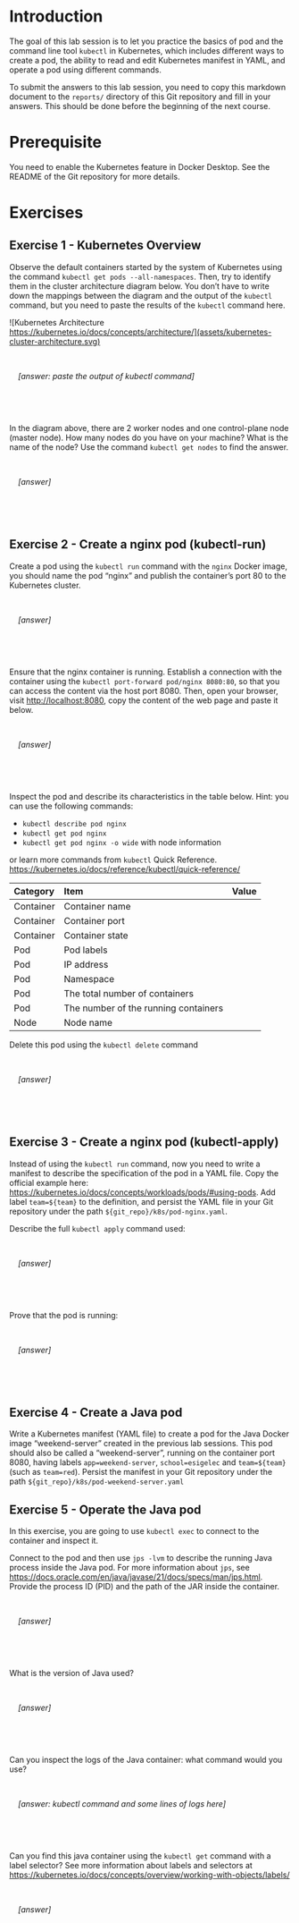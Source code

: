 # Introduction

The goal of this lab session is to let you practice the basics of pod
and the command line tool `kubectl` in Kubernetes, which includes
different ways to create a pod, the ability to read and edit Kubernetes
manifest in YAML, and operate a pod using different commands.

To submit the answers to this lab session, you need to copy this
markdown document to the `reports/` directory of this Git repository and
fill in your answers. This should be done before the beginning of the
next course.

# Prerequisite

You need to enable the Kubernetes feature in Docker Desktop. See the
README of the Git repository for more details.

# Exercises

## Exercise 1 - Kubernetes Overview

Observe the default containers started by the system of Kubernetes using
the command `kubectl get pods --all-namespaces`. Then, try to identify
them in the cluster architecture diagram below. You don’t have to write
down the mappings between the diagram and the output of the `kubectl`
command, but you need to paste the results of the `kubectl` command
here.

![Kubernetes Architecture
https://kubernetes.io/docs/concepts/architecture/](assets/kubernetes-cluster-architecture.svg)

  

    *\[answer: paste the output of kubectl command\]*

  

  

In the diagram above, there are 2 worker nodes and one control-plane
node (master node). How many nodes do you have on your machine? What is
the name of the node? Use the command `kubectl get nodes` to find the
answer.

  

    *\[answer\]*

  

  

## Exercise 2 - Create a nginx pod (kubectl-run)

Create a pod using the `kubectl run` command with the `nginx` Docker
image, you should name the pod “nginx” and publish the container’s port
80 to the Kubernetes cluster.

  

    *\[answer\]*

  

  

Ensure that the nginx container is running. Establish a connection with
the container using the `kubectl port-forward pod/nginx 8080:80`, so
that you can access the content via the host port 8080. Then, open your
browser, visit <http://localhost:8080>, copy the content of the web page
and paste it below.

  

    *\[answer\]*

  

  

Inspect the pod and describe its characteristics in the table below.
Hint: you can use the following commands:

- `kubectl describe pod nginx`
- `kubectl get pod nginx`
- `kubectl get pod nginx -o wide` with node information

or learn more commands from `kubectl` Quick Reference.
<https://kubernetes.io/docs/reference/kubectl/quick-reference/>

| Category  | Item                                 | Value |
|:----------|:-------------------------------------|:------|
| Container | Container name                       |       |
| Container | Container port                       |       |
| Container | Container state                      |       |
| Pod       | Pod labels                           |       |
| Pod       | IP address                           |       |
| Pod       | Namespace                            |       |
| Pod       | The total number of containers       |       |
| Pod       | The number of the running containers |       |
| Node      | Node name                            |       |

Delete this pod using the `kubectl delete` command

  

    *\[answer\]*

  

  

## Exercise 3 - Create a nginx pod (kubectl-apply)

Instead of using the `kubectl run` command, now you need to write a
manifest to describe the specification of the pod in a YAML file. Copy
the official example here:
<https://kubernetes.io/docs/concepts/workloads/pods/#using-pods>. Add
label `team=${team}` to the definition, and persist the YAML file in
your Git repository under the path `${git_repo}/k8s/pod-nginx.yaml`.

Describe the full `kubectl apply` command used:

  

    *\[answer\]*

  

  

Prove that the pod is running:

  

    *\[answer\]*

  

  

## Exercise 4 - Create a Java pod

Write a Kubernetes manifest (YAML file) to create a pod for the Java
Docker image “weekend-server” created in the previous lab sessions. This
pod should also be called a “weekend-server”, running on the container
port 8080, having labels `app=weekend-server`, `school=esigelec` and
`team=${team}` (such as `team=red`). Persist the manifest in your Git
repository under the path `${git_repo}/k8s/pod-weekend-server.yaml`

## Exercise 5 - Operate the Java pod

In this exercise, you are going to use `kubectl exec` to connect to the
container and inspect it.

Connect to the pod and then use `jps -lvm` to describe the running Java
process inside the Java pod. For more information about `jps`, see
<https://docs.oracle.com/en/java/javase/21/docs/specs/man/jps.html>.
Provide the process ID (PID) and the path of the JAR inside the
container.

  

    *\[answer\]*

  

  

What is the version of Java used?

  

    *\[answer\]*

  

  

Can you inspect the logs of the Java container: what command would you
use?

  

    *\[answer: kubectl command and some lines of logs here\]*

  

  

Can you find this java container using the `kubectl get` command with a
label selector? See more information about labels and selectors at
https://kubernetes.io/docs/concepts/overview/working-with-objects/labels/

  

    *\[answer\]*

  
